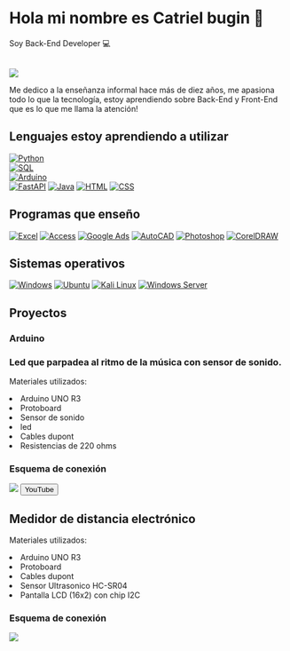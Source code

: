# Hola mi nombre es Catriel bugin 👋


<p>Soy Back-End Developer 💻</p> </br>
<img src="https://i.postimg.cc/TwrR99xF/cato-docker-1.png">

Me dedico a la enseñanza informal hace más de diez años, me apasiona todo lo que la tecnología, estoy aprendiendo sobre Back-End y Front-End que es lo que me llama la atención!


## Lenguajes estoy aprendiendo a utilizar </br>
[![Python](https://img.shields.io/badge/Python-3776AB?style=for-the-badge&logo=python&logoColor=white&labelColor=5A3E92)]()</br>
[![SQL](https://img.shields.io/badge/SQL-E60012?style=for-the-badge&logo=sql&logoColor=white&labelColor=E60012)]()</br>
[![Arduino](https://img.shields.io/badge/Arduino-00979D?style=for-the-badge&logo=arduino&logoColor=white&labelColor=00979D)]()</br>
[![FastAPI](https://img.shields.io/badge/FastAPI-009688?style=for-the-badge&logo=fastapi&logoColor=white&labelColor=009688)]()
[![Java](https://img.shields.io/badge/Java-007396?style=for-the-badge&logo=java&logoColor=white&labelColor=007396)]()
[![HTML](https://img.shields.io/badge/HTML-E67E22?style=for-the-badge)](https://developer.mozilla.org/en-US/docs/Web/HTML)
[![CSS](https://img.shields.io/badge/CSS-E67E22?style=for-the-badge)](https://developer.mozilla.org/en-US/docs/Web/CSS)





## Programas que enseño
[![Excel](https://img.shields.io/badge/Excel-217346?style=for-the-badge&logo=microsoft-excel&logoColor=white&labelColor=217346)]()
[![Access](https://img.shields.io/badge/Access-A4373A?style=for-the-badge&logo=microsoft-access&logoColor=white&labelColor=A4373A)]()
[![Google Ads](https://img.shields.io/badge/Google_Ads-4285F4?style=for-the-badge&logo=google-ads&logoColor=white&labelColor=4285F4)]()
[![AutoCAD](https://img.shields.io/badge/AutoCAD-BA1F1F?style=for-the-badge&logo=autocad&logoColor=white&labelColor=BA1F1F)]()
[![Photoshop](https://img.shields.io/badge/Photoshop-31A8FF?style=for-the-badge&logo=adobe-photoshop&logoColor=white&labelColor=31A8FF)]()
[![CorelDRAW](https://img.shields.io/badge/CorelDRAW-FF3A2D?style=for-the-badge&logo=corel&logoColor=white&labelColor=FF3A2D)]()

## Sistemas operativos 
[![Windows](https://img.shields.io/badge/Windows-0078D6?style=for-the-badge&logo=windows&logoColor=white&labelColor=0078D6)]()
[![Ubuntu](https://img.shields.io/badge/Ubuntu-E95420?style=for-the-badge&logo=ubuntu&logoColor=white&labelColor=E95420)]()
[![Kali Linux](https://img.shields.io/badge/Kali_Linux-557C94?style=for-the-badge&logo=kali-linux&logoColor=white&labelColor=557C94)]()
[![Windows Server](https://img.shields.io/badge/Windows_Server-0078D6?style=for-the-badge&logo=windows&logoColor=white&labelColor=0078D6)]()




## Proyectos 
### Arduino

<h3>Led que parpadea al ritmo de la música con sensor de sonido.</h3>
<p>Materiales utilizados:
<li>Arduino UNO R3</li>
<li>Protoboard</li>
<li>Sensor de sonido </li>
<li>led</li>
<li>Cables dupont</li>
<li>Resistencias de 220 ohms</li>
</p>
<h3>Esquema de conexión</h3> 
<img src="https://i.postimg.cc/fTM1Txxt/Esquema-de-conexi-n.png">
<a href = "https://youtube.com/shorts/Tp1ImdyAW5Q">
  <button>YouTube</button>
</a>
<h2>Medidor de distancia electrónico</h2>
<p>Materiales utilizados:
<li>Arduino UNO R3</li>
<li>Protoboard</li>
<li>Cables dupont</li>
<li>Sensor Ultrasonico HC-SR04</li>
<li>Pantalla LCD (16x2) con chip I2C</li>
</p>
<h3>Esquema de conexión</h3>
<img src= "https://i.postimg.cc/YS4hgPwz/Esquema-conexion.png">








